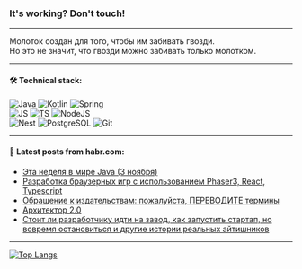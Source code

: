 ### It's working? Don't touch!

---
Молоток создан для того, чтобы им забивать гвозди. <br>
Но это не значит, что гвозди можно забивать только молотком.

---

#### 🛠️ Technical stack:

![Java](https://img.shields.io/badge/Java-informational?logo=Oracle&style=flat&logoColor=white&color=FF4500)
![Kotlin](https://img.shields.io/badge/Kotlin-informational?logo=Kotlin&style=flat&logoColor=white&color=774D97)
![Spring](https://img.shields.io/badge/SpringBoot-informational?logo=SpringBoot&style=flat&logoColor=white&color=6DB33F) <br>
![JS](https://img.shields.io/badge/JS-informational?logo=javaScript&style=flat&logoColor=black&color=F7Df1E)
![TS](https://img.shields.io/badge/TypeScript-informational?logo=typeScript&style=flat&logoColor=black&color=0667A8)
![NodeJS](https://img.shields.io/badge/NodeJS-informational?logo=node.js&style=flat&logoColor=white&color=70A760) <br>
![Nest](https://img.shields.io/badge/NestJS-informational?logo=NestJS&style=flat&logoColor=white&color=E0234E)
![PostgreSQL](https://img.shields.io/badge/PostgreSQL-informational?logo=PostgreSQL&style=flat&logoColor=white&color=DAA520)
![Git](https://img.shields.io/badge/Git-informational?logo=git&style=flat&logoColor=white&color=778899)

___

#### 💬 Latest posts from habr.com:

<!-- BLOG-POST-LIST:START -->
- [Эта неделя в мире Java &lpar;3 ноября&rpar;](https://habr.com/ru/articles/771656/?utm_source=habrahabr&utm_medium=rss&utm_campaign=771656)
- [Разработка браузерных игр с использованием Phaser3, React, Typescript](https://habr.com/ru/articles/771630/?utm_source=habrahabr&utm_medium=rss&utm_campaign=771630)
- [Обращение к издательствам: пожалуйста, ПЕРЕВОДИТЕ термины](https://habr.com/ru/articles/771628/?utm_source=habrahabr&utm_medium=rss&utm_campaign=771628)
- [Архитектор 2.0](https://habr.com/ru/articles/771608/?utm_source=habrahabr&utm_medium=rss&utm_campaign=771608)
- [Стоит ли разработчику идти на завод, как запустить стартап, но вовремя остановиться и другие истории реальных айтишников](https://habr.com/ru/companies/beeline_cloud/articles/771592/?utm_source=habrahabr&utm_medium=rss&utm_campaign=771592)
<!-- BLOG-POST-LIST:END -->

---
[![Top Langs](https://github-readme-stats-git-master-advtsetting-gmailcom.vercel.app/api/top-langs/?username=zloylis&langs_count=10&hide_title=false&title_color=e6edf3&size_weight=0.5&count_weight=0.5&layout=compact&hide_border=true&theme=dracula)](https://github.com/zloylis)

<!-- ![GitHub stats](https://github-readme-stats-git-master-advtsetting-gmailcom.vercel.app/api?username=zloylis&show_icons=true&hide_border=true&theme=dracula&hide_title=true&include_all_commits=true&count_private=true&hide=contribs&hide_rank=true) -->
